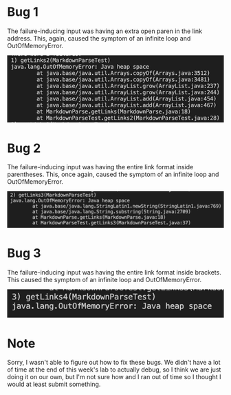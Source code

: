 # Bug 1

The failure-inducing input was having an extra open paren in the link address. This, again, caused the symptom of an infinite loop and OutOfMemoryError.

![Bug1Symptom](bug1report2.png)

# Bug 2

The failure-inducing input was having the entire link format inside parentheses. This, once again, caused the symptom of an infinite loop and OutOfMemoryError.

![Bug2Symptom](bug2report2.png)

# Bug 3

The failure-inducing input was having the entire link format inside brackets. This caused the symptom of an infinite loop and OutOfMemoryError.

![Bug3Symptom](bug3report2.png)

# Note
Sorry, I wasn't able to figure out how to fix these bugs. We didn't have a lot of time at the end of this week's lab to actually debug, so I think we are just doing it on our own, but I'm not sure how and I ran out of time so I thought I would at least submit something. 